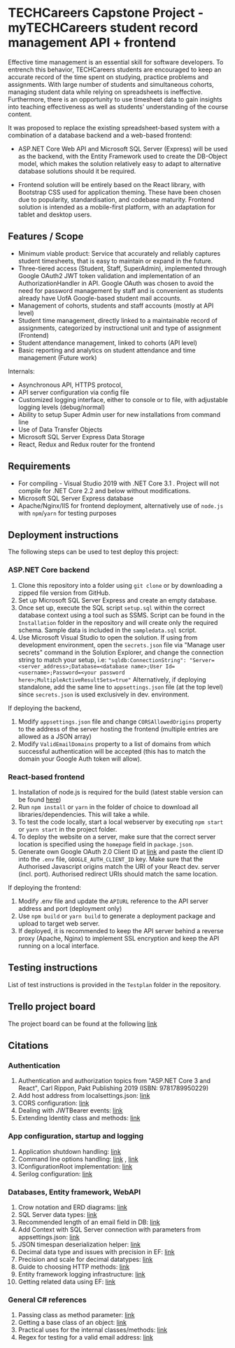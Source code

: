 
# TECHCareers Capstone Project - myTECHCareers student record management API + frontend

Effective time management is an essential skill for software developers. To entrench this behavior, TECHCareers students are encouraged to keep an accurate record of the time spent on studying, practice problems and assignments. 
With large number of students and simultaneous cohorts, managing student data while relying on spreadsheets is ineffective. Furthermore, there is an opportunity to use timesheet data to gain insights into teaching effectiveness as well as students' understanding of the course content.

It was proposed to replace the existing spreadsheet-based system with a combination of a database backend and a web-based frontend:
- ASP.NET Core Web API and Microsoft SQL Server (Express) will be used as the backend, with the Entity Framework used to create the DB-Object model, which makes the solution relatively easy to adapt to alternative database solutions should it be required. 

- Frontend solution will be entirely based on the React library, with Bootstrap CSS used for application theming. These have been chosen due to popularity, standardisation, and codebase maturity. Frontend solution is intended as a mobile-first platform, with an adaptation for tablet and desktop users. 

## Features / Scope

- Minimum viable product: Service that accurately and reliably captures student timesheets, that is easy to maintain or expand in the future.
- Three-tiered access (Student, Staff, SuperAdmin), implemented through Google OAuth2 JWT token validation and implementation of an AuthorizationHandler in API. Google OAuth was chosen to avoid the need for password management by staff and is convenient as students already have UofA Google-based student mail accounts.
- Management of cohorts, students and staff accounts (mostly at API level)
- Student time management, directly linked to a maintainable record of assignments, categorized by instructional unit and type of assignment (Frontend)
- Student attendance management, linked to cohorts (API level)
- Basic reporting and analytics on student attendance and time management (Future work)

Internals:

- Asynchronous API, HTTPS protocol, 
- API server configuration via config file
- Customized logging interface, either to console or to file, with adjustable logging levels (debug/normal)
- Ability to setup Super Admin user for new installations from command line
- Use of Data Transfer Objects
- Microsoft SQL Server Express Data Storage
- React, Redux and Redux router for the frontend


## Requirements

- For compiling - Visual Studio 2019 with .NET Core 3.1 . Project will not compile for .NET Core 2.2 and below without modifications.
- Microsoft SQL Server Express database
- Apache/Nginx/IIS for frontend deployment, alternatively use of `node.js` with `npm`/`yarn` for testing purposes

## Deployment instructions

The following steps can be used to test deploy this project:

### ASP.NET Core backend

1. Clone this repository into a folder using `git clone` or by downloading a zipped file version from GitHub.
1. Set up Microsoft SQL Server Express and create an empty database.
1. Once set up, execute the SQL script `setup.sql` within the correct database context using a tool such as SSMS. Script can be found in the `Installation` folder in the repository and will create only the required schema. Sample data is included in the `sampledata.sql` script.
1. Use Microsoft Visual Studio to open the solution. If using from development environment, open the `secrets.json` file via "Manage user secrets" command in the Solution Explorer, and change the connection string to match your setup, i.e: 
`"sqldb:ConnectionString": "Server=<server_address>;Database=<database name>;User Id=<username>;Password=<your password here>;MultipleActiveResultSets=true"`
Alternatively, if deploying standalone, add the same line to `appsettings.json` file (at the top level) since `secrets.json` is used exclusively in dev. environment.

If deploying the backend,

1. Modify `appsettings.json` file and change `CORSAllowedOrigins` property to the address of the server hosting the frontend (multiple entries are allowed as a JSON array)
1. Modify `ValidEmailDomains` property to a list of domains from which successful authentication will be accepted (this has to match the domain your Google Auth token will allow).

### React-based frontend

1. Installation of node.js is required for the build (latest stable version can be found [here](https://nodejs.org))
1. Run `npm install` or `yarn` in the folder of choice to download all libraries/dependencies. This will take a while.
1. To test the code locally, start a local webserver by executing `npm start` or `yarn start` in the project folder.
1. To deploy the website on a server, make sure that the correct server location is specified using the `homepage` field in `package.json`.
1. Generate own Google OAuth 2.0 Client ID at [link](https://console.developers.google.com) and paste the client ID into the `.env` file, `GOOGLE_AUTH_CLIENT_ID` key. Make sure that the Authorised Javascript origins match the URI of your React dev. server (incl. port). Authorised redirect URIs should match the same location.

If deploying the frontend:

1. Modify .env file and update the `APIURL` reference to the API server address and port (deployment only)
1. Use `npm build` or `yarn build` to generate a deployment package and upload to target web server.
1. If deployed, it is recommended to keep the API server behind a reverse proxy (Apache, Nginx) to implement SSL encryption and keep the API running on a local interface.

## Testing instructions 

List of test instructions is provided in the `Testplan` folder in the repository.

## Trello project board

The project board can be found at the following [link](https://trello.com/b/Ri0WfHqA/capstone-project)

## Citations

### Authentication

1. Authentication and authorization topics from "ASP.NET Core 3 and React", Carl Rippon, Pakt Publishing 2019 (ISBN: 9781789950229)
1. Add host address from localsettings.json: [link](https://stackoverflow.com/a/41330941/12802214)
1. CORS configuration: [link](https://docs.microsoft.com/en-us/aspnet/core/security/cors?view=aspnetcore-3.1)
1. Dealing with JWTBearer events: [link](https://stackoverflow.com/a/50451116/12802214)
1. Extending Identity class and methods: [link](https://stackoverflow.com/a/40655593/12802214)

### App configuration, startup and logging

1. Application shutdown handling: [link](https://thinkrethink.net/2017/03/09/application-shutdown-in-asp-net-core/)
1. Command line options handling: [link](https://github.com/commandlineparser/commandline) , [link](https://github.com/commandlineparser/commandline/wiki)
1. IConfigurationRoot implementation: [link](https://stackoverflow.com/a/41738816/12802214)
1. Serilog configuration: [link](https://github.com/serilog/serilog-aspnetcore)

### Databases, Entity framework, WebAPI

1. Crow notation and ERD diagrams: [link](http://www2.cs.uregina.ca/~bernatja/crowsfoot.html#_msocom_11)
1. SQL Server data types: [link](https://docs.microsoft.com/en-us/sql/t-sql/data-types/data-types-transact-sql?view=sql-server-ver15)
1. Recommended length of an email field in DB: [link](https://dba.stackexchange.com/questions/37014/in-what-data-type-should-i-store-an-email-address-in-database)
1. Add Context with SQL Server connection with parameters from appsettings.json: [link](https://elanderson.net/2019/11/entity-framework-core-no-database-provider-has-been-configured-for-this-dbcontext/)
1. JSON timespan deserialization helper: [link](https://stackoverflow.com/a/58284103/12802214)
1. Decimal data type and issues with precision in EF: [link](https://www.computerworld.com/article/2909612/working-with-decimal-precision-in-net-with-mssql-server-and-entity-framework.html)
1. Precision and scale for decimal datatypes: [link](https://docs.microsoft.com/en-us/ef/core/modeling/entity-properties?tabs=fluent-api%2Cwithout-nrt#precision-and-scale)
1. Guide to choosing HTTP methods: [link](https://www.w3schools.com/tags/ref_httpmethods.asp)
1. Entity framework logging infrastructure: [link](https://elanderson.net/2018/10/entity-framework-core-logging/)
1. Getting related data using EF: [link](https://docs.microsoft.com/en-us/ef/core/querying/related-data/)

### General C# references

1. Passing class as method parameter: [link](https://stackoverflow.com/questions/18806579/how-to-pass-a-class-as-parameter-for-a-method)
1. Getting a base class of an object: [link](https://docs.microsoft.com/en-us/dotnet/api/system.type.basetype?view=netcore-3.1)
1. Practical uses for the internal classes/methods: [link](https://stackoverflow.com/questions/165719/practical-uses-for-the-internal-keyword-in-c-sharp)
1. Regex for testing for a valid email address: [link](https://stackoverflow.com/a/45177249/12802214)

